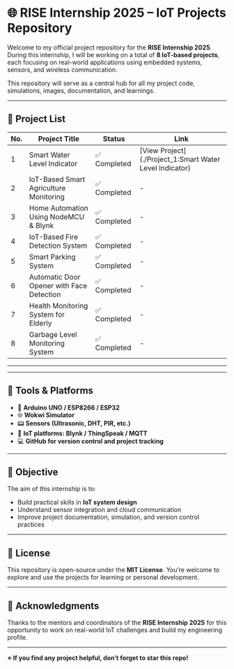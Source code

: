 # 🌐 RISE Internship 2025 – IoT Projects Repository

Welcome to my official project repository for the **RISE Internship 2025**. During this internship, I will be working on a total of **8 IoT-based projects**, each focusing on real-world applications using embedded systems, sensors, and wireless communication.

This repository will serve as a central hub for all my project code, simulations, images, documentation, and learnings.

---

## 📌 Project List

| No. | Project Title                          | Status       | Link                     |
|-----|----------------------------------------|--------------|--------------------------|
| 1   | Smart Water Level Indicator            | ✅ Completed | [View Project](./Project_1:Smart Water Level Indicator) |
| 2   | IoT-Based Smart Agriculture Monitoring | ✅ Completed | -                        |
| 3   | Home Automation Using NodeMCU & Blynk  | ✅ Completed | -                        |
| 4   | IoT-Based Fire Detection System        | ✅ Completed | -                        |
| 5   | Smart Parking System                   | ✅ Completed | -                        |
| 6   | Automatic Door Opener with Face Detection |✅ Completed | -                      |
| 7   | Health Monitoring System for Elderly   | ✅ Completed | -                        |
| 8   | Garbage Level Monitoring System        | ✅ Completed | -                        |

---

---

## 🔧 Tools & Platforms

- 🧠 **Arduino UNO / ESP8266 / ESP32**
- 🌐 **Wokwi Simulator**
- 📟 **Sensors (Ultrasonic, DHT, PIR, etc.)**
- 📡 **IoT platforms: Blynk / ThingSpeak / MQTT**
- 💻 **GitHub for version control and project tracking**

---

## 🎯 Objective

The aim of this internship is to:
- Build practical skills in **IoT system design**
- Understand sensor integration and cloud communication
- Improve project documentation, simulation, and version control practices

---

## 📝 License

This repository is open-source under the **MIT License**. You’re welcome to explore and use the projects for learning or personal development.

---

## 🙌 Acknowledgments

Thanks to the mentors and coordinators of the **RISE Internship 2025** for this opportunity to work on real-world IoT challenges and build my engineering profile.

---

**⭐ If you find any project helpful, don’t forget to star this repo!**


